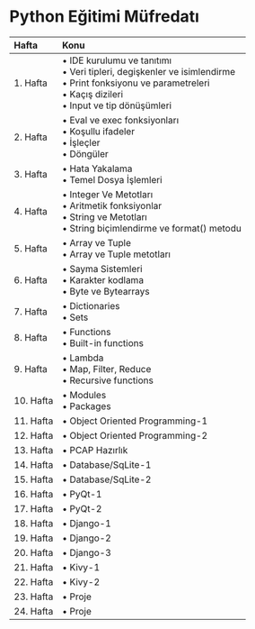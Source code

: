 # Python Eğitimi Müfredatı



| Hafta         | Konu          |
|:------------- |:------------- |
| 1. Hafta      |• IDE kurulumu ve tanıtımı<br>• Veri tipleri, degişkenler ve isimlendirme<br>• Print fonksiyonu ve parametreleri<br>• Kaçış dizileri<br>• Input ve tip dönüşümleri|                                        
| 2. Hafta      |• Eval ve exec fonksiyonları<br>• Koşullu ifadeler<br>• İşleçler<br>• Döngüler|
| 3. Hafta      |• Hata Yakalama<br>• Temel Dosya İşlemleri|
| 4. Hafta      |• Integer Ve Metotları<br>• Aritmetik fonksiyonlar<br>• String ve Metotları<br>• String biçimlendirme ve format() metodu|
| 5. Hafta      |• Array ve Tuple<br>• Array ve Tuple metotları|
| 6. Hafta      |• Sayma Sistemleri<br>• Karakter kodlama<br>• Byte ve Bytearrays|
| 7. Hafta      |• Dictionaries<br>• Sets|
| 8. Hafta      |• Functions<br>• Built-in functions|
| 9. Hafta      |• Lambda<br>• Map, Filter, Reduce<br>• Recursive functions|
| 10. Hafta     |• Modules<br>• Packages|
| 11. Hafta     |• Object Oriented Programming-1|
| 12. Hafta     |• Object Oriented Programming-2|
| 13. Hafta     |• PCAP Hazırlık|
| 14. Hafta     |• Database/SqLite-1|
| 15. Hafta     |• Database/SqLite-2|
| 16. Hafta     |• PyQt-1|
| 17. Hafta     |• PyQt-2|
| 18. Hafta     |• Django-1|
| 19. Hafta     |• Django-2|
| 20. Hafta     |• Django-3|
| 21. Hafta     |• Kivy-1|
| 22. Hafta     |• Kivy-2|
| 23. Hafta     |• Proje|
| 24. Hafta     |• Proje|
